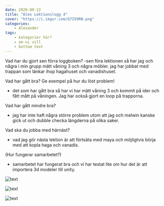 ```yaml
---
date: 2020-09-22
title: "Alex Lektionslogg 4"
cover: "https://i.imgur.com/Q7ZV9RN.png"
categories: 
    - Alexander
tags:
    - kategorier här?
    - om ni vill
    - bottom text
---
```



Vad har du gjort sen förra loggboken?
-sen föra lektionen så har jag och några i min grupp mätt våning 3 och några möbler. jag har jobbat med trappan som länkar ihop hagahuset och vanadishuset.

Vad har gått bra? Ge exempel på hur du löst problem!
- det som har gått bra så har vi har mätt våning 3 och kommit på ider och fått mått på våningen. Jag har också gjort en loop på trapporna. 

Vad har gått mindre bra? 
- jag har inte haft några större problem utom att jag och melwin kanske gick ut och dubble checka längderna på olika saker. 

Vad ska du jobba med härnäst?
- vad jag gör nästa lektion är att förtsäta med maya och möjligtvis börja med att kopla haga och vanadis.

(Hur fungerar samarbetet?)
- samarbetet har fungerat bra och vi har testat lite om hur det är att importera 3d modeler till unity.

![text](https://cdn.discordapp.com/attachments/368028804784062467/757940644537958530/Screenshot_14.jpg)

![text](https://cdn.discordapp.com/attachments/368028804784062467/757940646404161609/Screenshot_15.jpg)

![text](https://cdn.discordapp.com/attachments/368028804784062467/757940648023162880/Screenshot_13.jpg)

